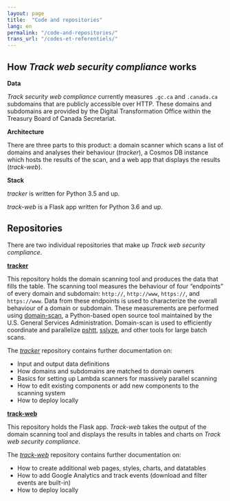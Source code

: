 ```yaml
---
layout: page
title:  "Code and repositories"
lang: en
permalink: "/code-and-repositories/"
trans_url: "/codes-et-referentiels/"
---
```


## How *Track web security compliance* works

**Data**

*Track security web compliance* currently measures `.gc.ca` and `.canada.ca` subdomains that are publicly accessible over HTTP. These domains and subdomains are provided by the Digital Transformation Office within the Treasury Board of Canada Secretariat.

**Architecture**

There are three parts to this product: a domain scanner which scans a list of domains and analyses their behaviour (*tracker*), a Cosmos DB instance which hosts the results of the scan, and a web app that displays the results (*track-web*).

**Stack**

*tracker* is written for Python 3.5 and up.

*track-web* is a Flask app written for Python 3.6 and up.

## Repositories

There are two individual repositories that make up *Track web security compliance*.

**[tracker](https://github.com/cds-snc/tracker)**

This repository holds the domain scanning tool and produces the data that fills the table. The scanning tool measures the behaviour of four “endpoints” of every domain and subdomain: `http://`, `http://www`, `https://`, and `https://www`. Data from these endpoints is used to characterize the overall behaviour of a domain or subdomain. These measurements are performed using [domain-scan](https://github.com/18F/domain-scan), a Python-based open source tool maintained by the U.S. General Services Administration. Domain-scan is used to efficiently coordinate and parallelize [pshtt](https://github.com/dhs-ncats/pshtt), [sslyze](https://github.com/nabla-c0d3/sslyze), and other tools for large batch scans.

The *[tracker](https://github.com/cds-snc/tracker/tree/master/docs)* repository contains further documentation on:
* Input and output data definitions
* How domains and subdomains are matched to domain owners
* Basics for setting up Lambda scanners for massively parallel scanning
* How to edit existing components or add new components to the scanning system
* How to deploy locally

**[track-web](https://github.com/cds-snc/track-web)**

This repository holds the Flask app. *Track-web* takes the output of the domain scanning tool and displays the results in tables and charts on *Track web security compliance*.

The *[track-web](https://github.com/cds-snc/track-web/tree/master/docs)* repository contains further documentation on:

* How to create additional web pages, styles, charts, and datatables
* How to add Google Analytics and track events (download and filter events are built-in)
* How to deploy locally
